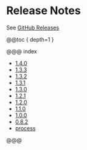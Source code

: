 # Release Notes

See [GitHub Releases](https://github.com/sbt/sbt-site/releases)

@@toc { depth=1 }

@@@ index

 - [1.4.0](1.4.0.md)
 - [1.3.3](1.3.3.md)
 - [1.3.2](1.3.2.md)
 - [1.3.1](1.3.1.md)
 - [1.3.0](1.3.0.md)
 - [1.2.1](1.2.1.md)
 - [1.2.0](1.2.0.md)
 - [1.1.0](1.1.0.md)
 - [1.0.0](1.0.0.md)
 - [0.8.2](0.8.2.md)
 - [process](release-process.md)

@@@

